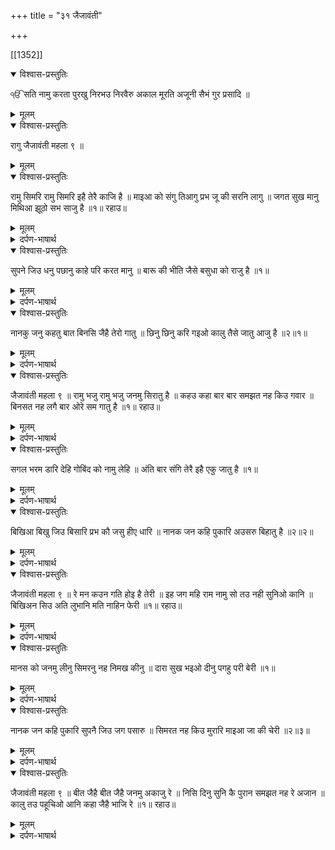 +++
title = "३१ जैजावंती"

+++

[[1352]]
<details open><summary>विश्वास-प्रस्तुतिः</summary>

ੴ सति नामु करता पुरखु निरभउ निरवैरु 
अकाल मूरति अजूनी सैभं गुर प्रसादि ॥
</details>

<details><summary>मूलम्</summary>

ੴ सति नामु करता पुरखु निरभउ निरवैरु 
अकाल मूरति अजूनी सैभं गुर प्रसादि ॥
</details>

<details open><summary>विश्वास-प्रस्तुतिः</summary>

रागु जैजावंती महला ९ ॥
</details>

<details><summary>मूलम्</summary>

रागु जैजावंती महला ९ ॥
</details>

<details open><summary>विश्वास-प्रस्तुतिः</summary>

रामु सिमरि रामु सिमरि इहै तेरै काजि है ॥ माइआ को संगु तिआगु प्रभ जू की सरनि लागु ॥ जगत सुख मानु मिथिआ झूठो सभ साजु है ॥१॥ रहाउ॥
</details>

<details><summary>मूलम्</summary>

रामु सिमरि रामु सिमरि इहै तेरै काजि है ॥ माइआ को संगु तिआगु प्रभ जू की सरनि लागु ॥ जगत सुख मानु मिथिआ झूठो सभ साजु है ॥१॥ रहाउ॥
</details>

<details><summary>दर्पण-भाषार्थ</summary>

पद्अर्थ: सिमरि = स्मरण किया कर। इहै = ये (स्मरण) ही। तेरै काजि = तेरे काम में (आने वाला)। को = का। संगु = साथ, मोह। लागु = पड़ा रह। मानु = मान, समझ ले। मिथिआ = नाशवान। साजु = जगत पसारा।1। रहाउ।  
अर्थ: हे भाई! परमात्मा (का नाम) स्मरण किया कर, परमात्मा का नाम स्मरण किया कर। यह (स्मरण) ही तेरे काम में (आने वाला) है। हे भाई! माया के मोह छोड़ दे, परमात्मा की शरण पड़ा रह। हे भाई! दुनिया के सुखों को नाशवान समझ। जगत का यह सारा पसारा (ही) साथ छोड़ जाने वाला है।1। रहाउ।
</details>

<details open><summary>विश्वास-प्रस्तुतिः</summary>

सुपने जिउ धनु पछानु काहे परि करत मानु ॥ बारू की भीति जैसे बसुधा को राजु है ॥१॥
</details>

<details><summary>मूलम्</summary>

सुपने जिउ धनु पछानु काहे परि करत मानु ॥ बारू की भीति जैसे बसुधा को राजु है ॥१॥
</details>

<details><summary>दर्पण-भाषार्थ</summary>

पद्अर्थ: काहे परि = किस पर? मानु = अहंकार। बारू = रेत। भीति = दीवार। बसुधा = धरती। को = का।1।  
अर्थ: हे भाई! इस धन को सपने (में मिले पदार्थों) की तरह समझ (जाग खुलते ही वह पदार्थ अलोप हो जाते हैं। बता,) तू किस पर अहंकार करता है? (सारी) धरती का राज (भी) रेत की दीवार जैसा ही है।1।
</details>

<details open><summary>विश्वास-प्रस्तुतिः</summary>

नानकु जनु कहतु बात बिनसि जैहै तेरो गातु ॥ छिनु छिनु करि गइओ कालु तैसे जातु आजु है ॥२॥१॥
</details>

<details><summary>मूलम्</summary>

नानकु जनु कहतु बात बिनसि जैहै तेरो गातु ॥ छिनु छिनु करि गइओ कालु तैसे जातु आजु है ॥२॥१॥
</details>

<details><summary>दर्पण-भाषार्थ</summary>

पद्अर्थ: नानक कहत = नानक कहता है। बात = बात। बिनसि जै है = नाश हो जाएगा। गातु = शरीर। कालु = कल (का दिन)। आजु = आज का दिन।2।  
अर्थ: हे भाई! दास नानक (तुझे यह) बात बताता है कि तेरा (तो अपना यह मिथा हुआ) शरीर (भी) नाश हो जाएगा। (देख, जैसे तेरी उम्र का) कल (का दिन) छिन-छिन करके बीत गया है, वैसे ही आज (का दिन भी) गुजरता जा रहा है।2।1।
</details>

<details open><summary>विश्वास-प्रस्तुतिः</summary>

जैजावंती महला ९ ॥ रामु भजु रामु भजु जनमु सिरातु है ॥ कहउ कहा बार बार समझत नह किउ गवार ॥ बिनसत नह लगै बार ओरे सम गातु है ॥१॥ रहाउ॥
</details>

<details><summary>मूलम्</summary>

जैजावंती महला ९ ॥ रामु भजु रामु भजु जनमु सिरातु है ॥ कहउ कहा बार बार समझत नह किउ गवार ॥ बिनसत नह लगै बार ओरे सम गातु है ॥१॥ रहाउ॥
</details>

<details><summary>दर्पण-भाषार्थ</summary>

पद्अर्थ: भजु = भजन कर, जपा कर। सिरातु है = बीतता जा रहा है। कहउ = मैं कहूँ। कहा = कहूँ? क्या? बार बार = बार-बार। गवार = हे मूर्ख! बिनसत = नाश होते हुए। बार = ढील, देरी। ओरा = ओला, गड़ा। ओरे सम = ओले के समान, गड़े जैसा, गड़े के बराबर। सम = बराबर, समान। गातु = शरीर।1। रहाउ।  
अर्थ: हे भाई! परमात्मा का भजन किया कर, परमात्मा का भजन करा कर। मनुष्य जनम गुजरता जा रहा है। हे मूर्ख! मैं (तुझे) बार-बार क्या कहूँ? तू क्यों नहीं समझता? (तेरा यह) शरीर (होने में) ओले जैसा ही है (इसके) नाश होने (पिघलने) में देर नहीं लगती।1। रहाउ।
</details>

<details open><summary>विश्वास-प्रस्तुतिः</summary>

सगल भरम डारि देहि गोबिंद को नामु लेहि ॥ अंति बार संगि तेरै इहै एकु जातु है ॥१॥
</details>

<details><summary>मूलम्</summary>

सगल भरम डारि देहि गोबिंद को नामु लेहि ॥ अंति बार संगि तेरै इहै एकु जातु है ॥१॥
</details>

<details><summary>दर्पण-भाषार्थ</summary>

पद्अर्थ: भरम = भटकना। डारि देहि = छोड़ दे। को = का। लेहि = जपा कर। अंति बार = आखिरी समय। संगि तेरै = तेरे साथ। इहै एक = सिर्फ यह ही।1।  
अर्थ: हे भाई! सारी भटकनें छोड़ दे, परमात्मा का नाम जपा कर। आखिरी समय में तेरे साथ सिर्फ यह नाम ही जाने वाला है।1।
</details>

<details open><summary>विश्वास-प्रस्तुतिः</summary>

बिखिआ बिखु जिउ बिसारि प्रभ कौ जसु हीए धारि ॥ नानक जन कहि पुकारि अउसरु बिहातु है ॥२॥२॥
</details>

<details><summary>मूलम्</summary>

बिखिआ बिखु जिउ बिसारि प्रभ कौ जसु हीए धारि ॥ नानक जन कहि पुकारि अउसरु बिहातु है ॥२॥२॥
</details>

<details><summary>दर्पण-भाषार्थ</summary>

पद्अर्थ: बिखिआ = माया। बिखु = जहर। बिसारि = भुला दे। जसु = यश, महिमा। हीए = हृदय में। धारि = बसाए रख। कहि = कहे, कहता है। पुकारि = पुकार के। अउसरु = मौका, समय।2।  
अर्थ: हे भाई! माया (का मोह अपने अंदर से) जहर की तरह भुला दे। परमात्मा की महिमा (अपने) हृदय में बसाए रख। दास नानक (तुझे) पुकार-पुकार के कह रहा है, (मनुष्य-जिंदगी का समय) बीतता जा रहा है।2।2
</details>

<details open><summary>विश्वास-प्रस्तुतिः</summary>

जैजावंती महला ९ ॥ रे मन कउन गति होइ है तेरी ॥ इह जग महि राम नामु सो तउ नही सुनिओ कानि ॥ बिखिअन सिउ अति लुभानि मति नाहिन फेरी ॥१॥ रहाउ॥
</details>

<details><summary>मूलम्</summary>

जैजावंती महला ९ ॥ रे मन कउन गति होइ है तेरी ॥ इह जग महि राम नामु सो तउ नही सुनिओ कानि ॥ बिखिअन सिउ अति लुभानि मति नाहिन फेरी ॥१॥ रहाउ॥
</details>

<details><summary>दर्पण-भाषार्थ</summary>

पद्अर्थ: गति = हालत, दशा। होइ है = होगी। महि = में। तउ = तो। कानि = कान से, ध्यान दे के। बिखिअन सिउ = विषियों से। अति = बहुत। लुभानि = ग्रसा हुआ। फेरी = पलटी।1। रहाउ।  
अर्थ: हे मन! (तू कभी सोचता नहीं कि) तेरी क्या दशा होगी। इस जगत में (तेरा असल साथी) परमात्मा का नाम (ही) है, वह (नाम) तूने कभी ध्यान से नहीं सुना। तू विषौ- (विकारों) में बहुत (ज्यादा) फसा रहता है, तू (अपनी) तवज्जो (इनकी ओर से कभी) पलटता नही।1। रहाउ।
</details>

<details open><summary>विश्वास-प्रस्तुतिः</summary>

मानस को जनमु लीनु सिमरनु नह निमख कीनु ॥ दारा सुख भइओ दीनु पगहु परी बेरी ॥१॥
</details>

<details><summary>मूलम्</summary>

मानस को जनमु लीनु सिमरनु नह निमख कीनु ॥ दारा सुख भइओ दीनु पगहु परी बेरी ॥१॥
</details>

<details><summary>दर्पण-भाषार्थ</summary>

पद्अर्थ: को = का। लीनु = लिया, हासिल किया। निमख = (निमेष) आँख झपकने जितना समय। कीनु = किया। दारा = स्त्री। दीनु = आतुर, अधीन। पगहु = पैरों में। परी = पड़ी हुई है। बेरी = बेड़ी।1।  
अर्थ: हे भाई! तूने मनुष्य का जन्म (तो) हासिल कर लिया, पर कभी रक्ती भर समय के लिए भी परमात्मा का स्मरण नहीं किया। तू सदा स्त्री के सुखों के अधीन ही हुआ रहता है। तेरे पैरों में (स्त्री के मोह की) बेड़ी पड़ी रहती है।1।
</details>

<details open><summary>विश्वास-प्रस्तुतिः</summary>

नानक जन कहि पुकारि सुपनै जिउ जग पसारु ॥ सिमरत नह किउ मुरारि माइआ जा की चेरी ॥२॥३॥
</details>

<details><summary>मूलम्</summary>

नानक जन कहि पुकारि सुपनै जिउ जग पसारु ॥ सिमरत नह किउ मुरारि माइआ जा की चेरी ॥२॥३॥
</details>

<details><summary>दर्पण-भाषार्थ</summary>

पद्अर्थ: कहि = कहे, कहता है। पुकारि = पुकार के। जग पसारु = जगत का खिलारा। मुरारि = (मुर+अरि) परमात्मा। जा की = जिस (परमात्मा) की। चेरी = दासी।2।  
अर्थ: हे भाई! दास नानक (तुझे) पुकार के कहता है कि यह जगत का पसारा सपने जैसा ही है। यह माया जिसकी दासी है तू उस परमात्मा का स्मरण क्यों नहीं करता।2।3।
</details>

<details open><summary>विश्वास-प्रस्तुतिः</summary>

जैजावंती महला ९ ॥ बीत जैहै बीत जैहै जनमु अकाजु रे ॥ निसि दिनु सुनि कै पुरान समझत नह रे अजान ॥ कालु तउ पहूचिओ आनि कहा जैहै भाजि रे ॥१॥ रहाउ॥
</details>

<details><summary>मूलम्</summary>

जैजावंती महला ९ ॥ बीत जैहै बीत जैहै जनमु अकाजु रे ॥ निसि दिनु सुनि कै पुरान समझत नह रे अजान ॥ कालु तउ पहूचिओ आनि कहा जैहै भाजि रे ॥१॥ रहाउ॥
</details>

<details><summary>दर्पण-भाषार्थ</summary>

पद्अर्थ: जैहे = जाएगा। बीत जैहै = गुजर जाएगा। अकाजु = असफल, जीवन उद्देश्य प्राप्त किए बिना। रे = हे भाई! निसि = रात। रे अजान = हे बेसमझ! , हे मूर्ख! कालु = मौत का समय। आनि = आ के। भाजि = भाग के। कहा = कहाँ?।1। रहाउ।  
अर्थ: हे भाई! (परमात्मा की भक्ति के बिना) मानव जीवन (का समय) जनम-उद्देश्य हासिल किए बिना ही गुजरता जा रहा है, लांघता जा रहा है। हे मूर्ख! रात-दिन पुराण (आदिक पुस्तकों की कहानियाँ) सुन के (भी) तू नहीं समझता (कि यहाँ सदा बैठे नहीं रहना)। मौत (का समय) तो (नज़दीक) आ पहुँचा है (बता, तू इस ओर से) भाग के कहाँ चला जाएगा।1। रहाउ।
</details>